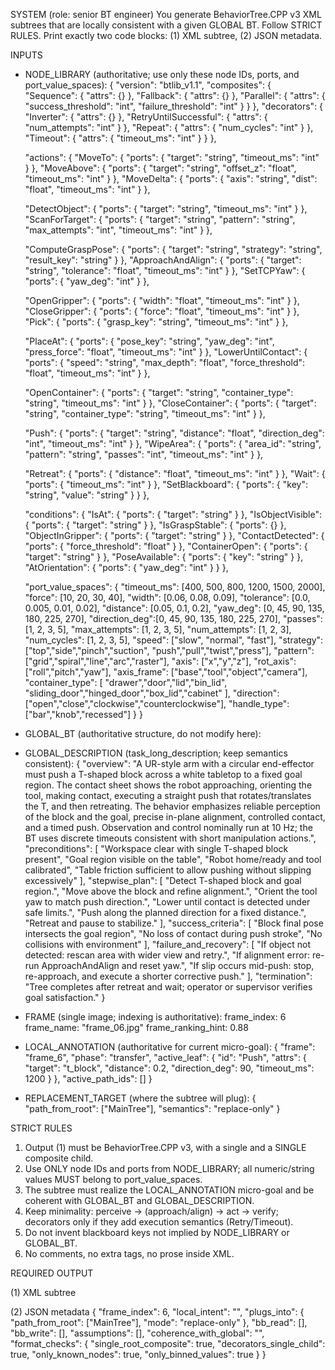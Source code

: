 SYSTEM (role: senior BT engineer)
You generate BehaviorTree.CPP v3 XML subtrees that are locally consistent with a given GLOBAL BT.
Follow STRICT RULES. Print exactly two code blocks: (1) XML subtree, (2) JSON metadata.

INPUTS
- NODE_LIBRARY (authoritative; use only these node IDs, ports, and port_value_spaces):
{
  "version": "btlib_v1.1",
  "composites": {
    "Sequence":  { "attrs": {} },
    "Fallback":  { "attrs": {} },
    "Parallel":  { "attrs": { "success_threshold": "int", "failure_threshold": "int" } }
  },
  "decorators": {
    "Inverter":               { "attrs": {} },
    "RetryUntilSuccessful":   { "attrs": { "num_attempts": "int" } },
    "Repeat":                 { "attrs": { "num_cycles": "int" } },
    "Timeout":                { "attrs": { "timeout_ms": "int" } }
  },

  "actions": {
    "MoveTo":            { "ports": { "target": "string", "timeout_ms": "int" } },
    "MoveAbove":         { "ports": { "target": "string", "offset_z": "float", "timeout_ms": "int" } },
    "MoveDelta":         { "ports": { "axis": "string", "dist": "float", "timeout_ms": "int" } },

    "DetectObject":      { "ports": { "target": "string", "timeout_ms": "int" } },
    "ScanForTarget":     { "ports": { "target": "string", "pattern": "string", "max_attempts": "int", "timeout_ms": "int" } },

    "ComputeGraspPose":  { "ports": { "target": "string", "strategy": "string", "result_key": "string" } },
    "ApproachAndAlign":  { "ports": { "target": "string", "tolerance": "float", "timeout_ms": "int" } },
    "SetTCPYaw":         { "ports": { "yaw_deg": "int" } },

    "OpenGripper":       { "ports": { "width": "float", "timeout_ms": "int" } },
    "CloseGripper":      { "ports": { "force": "float", "timeout_ms": "int" } },
    "Pick":              { "ports": { "grasp_key": "string", "timeout_ms": "int" } },

    "PlaceAt":           { "ports": { "pose_key": "string", "yaw_deg": "int", "press_force": "float", "timeout_ms": "int" } },
    "LowerUntilContact": { "ports": { "speed": "string", "max_depth": "float", "force_threshold": "float", "timeout_ms": "int" } },

    "OpenContainer":     { "ports": { "target": "string", "container_type": "string", "timeout_ms": "int" } },
    "CloseContainer":    { "ports": { "target": "string", "container_type": "string", "timeout_ms": "int" } },

    "Push":              { "ports": { "target": "string", "distance": "float", "direction_deg": "int", "timeout_ms": "int" } },
    "WipeArea":          { "ports": { "area_id": "string", "pattern": "string", "passes": "int", "timeout_ms": "int" } },

    "Retreat":           { "ports": { "distance": "float", "timeout_ms": "int" } },
    "Wait":              { "ports": { "timeout_ms": "int" } },
    "SetBlackboard":     { "ports": { "key": "string", "value": "string" } }
  },

  "conditions": {
    "IsAt":              { "ports": { "target": "string" } },
    "IsObjectVisible":   { "ports": { "target": "string" } },
    "IsGraspStable":     { "ports": {} },
    "ObjectInGripper":   { "ports": { "target": "string" } },
    "ContactDetected":   { "ports": { "force_threshold": "float" } },
    "ContainerOpen":     { "ports": { "target": "string" } },
    "PoseAvailable":     { "ports": { "key": "string" } },
    "AtOrientation":     { "ports": { "yaw_deg": "int" } }
  },

  "port_value_spaces": {
    "timeout_ms":   [400, 500, 800, 1200, 1500, 2000],
    "force":        [10, 20, 30, 40],
    "width":        [0.06, 0.08, 0.09],
    "tolerance":    [0.0, 0.005, 0.01, 0.02],
    "distance":     [0.05, 0.1, 0.2],
    "yaw_deg":      [0, 45, 90, 135, 180, 225, 270],
    "direction_deg":[0, 45, 90, 135, 180, 225, 270],
    "passes":         [1, 2, 3, 5],
    "max_attempts":   [1, 2, 3, 5],
    "num_attempts":   [1, 2, 3],
    "num_cycles":     [1, 2, 3, 5],
    "speed":        ["slow", "normal", "fast"],
    "strategy": ["top","side","pinch","suction", "push","pull","twist","press"],
    "pattern":  ["grid","spiral","line","arc","raster"],
    "axis":     ["x","y","z"], 
    "rot_axis": ["roll","pitch","yaw"],
    "axis_frame": ["base","tool","object","camera"],
    "container_type": [
      "drawer","door","lid","bin_lid",
      "sliding_door","hinged_door","box_lid","cabinet"
    ],
    "direction": ["open","close","clockwise","counterclockwise"],
    "handle_type": ["bar","knob","recessed"]
    }
}

- GLOBAL_BT (authoritative structure, do not modify here):
<BehaviorTree ID="MainTree">
  <Sequence>
    <Action ID="DetectObject" target="t_block" timeout_ms="800"/>
    <Action ID="DetectObject" target="goal_region" timeout_ms="800"/>
    <Action ID="MoveAbove" target="t_block" offset_z="0.02" timeout_ms="1200"/>
    <Action ID="ApproachAndAlign" target="t_block" tolerance="0.005" timeout_ms="1200"/>
    <Action ID="SetTCPYaw" yaw_deg="90"/>
    <Action ID="LowerUntilContact" speed="slow" max_depth="0.02" force_threshold="2.0" timeout_ms="800"/>
    <Action ID="Push" target="t_block" distance="0.2" direction_deg="90" timeout_ms="1200"/>
    <Action ID="Retreat" distance="0.1" timeout_ms="800"/>
    <Action ID="Wait" timeout_ms="500"/>
  </Sequence>
</BehaviorTree>

- GLOBAL_DESCRIPTION (task_long_description; keep semantics consistent):
{
  "overview": "A UR-style arm with a circular end-effector must push a T-shaped block across a white tabletop to a fixed goal region. The contact sheet shows the robot approaching, orienting the tool, making contact, executing a straight push that rotates/translates the T, and then retreating. The behavior emphasizes reliable perception of the block and the goal, precise in-plane alignment, controlled contact, and a timed push. Observation and control nominally run at 10 Hz; the BT uses discrete timeouts consistent with short manipulation actions.",
  "preconditions": [
    "Workspace clear with single T-shaped block present",
    "Goal region visible on the table",
    "Robot home/ready and tool calibrated",
    "Table friction sufficient to allow pushing without slipping excessively"
  ],
  "stepwise_plan": [
    "Detect T-shaped block and goal region.",
    "Move above the block and refine alignment.",
    "Orient the tool yaw to match push direction.",
    "Lower until contact is detected under safe limits.",
    "Push along the planned direction for a fixed distance.",
    "Retreat and pause to stabilize."
  ],
  "success_criteria": [
    "Block final pose intersects the goal region",
    "No loss of contact during push stroke",
    "No collisions with environment"
  ],
  "failure_and_recovery": [
    "If object not detected: rescan area with wider view and retry.",
    "If alignment error: re-run ApproachAndAlign and reset yaw.",
    "If slip occurs mid-push: stop, re-approach, and execute a shorter corrective push."
  ],
  "termination": "Tree completes after retreat and wait; operator or supervisor verifies goal satisfaction."
}

- FRAME (single image; indexing is authoritative):
frame_index: 6
frame_name: "frame_06.jpg"
frame_ranking_hint: 0.88

- LOCAL_ANNOTATION (authoritative for current micro-goal):
{
  "frame": "frame_6",
  "phase": "transfer",
  "active_leaf": {
    "id": "Push",
    "attrs": {
      "target": "t_block",
      "distance": 0.2,
      "direction_deg": 90,
      "timeout_ms": 1200
    }
  },
  "active_path_ids": []
}

- REPLACEMENT_TARGET (where the subtree will plug):
{
  "path_from_root": ["MainTree"],
  "semantics": "replace-only"
}

STRICT RULES
1) Output (1) must be BehaviorTree.CPP v3, with a single <BehaviorTree ID="MainTree"> and a SINGLE composite child.
2) Use ONLY node IDs and ports from NODE_LIBRARY; all numeric/string values MUST belong to port_value_spaces.
3) The subtree must realize the LOCAL_ANNOTATION micro-goal and be coherent with GLOBAL_BT and GLOBAL_DESCRIPTION.
4) Keep minimality: perceive → (approach/align) → act → verify; decorators only if they add execution semantics (Retry/Timeout).
5) Do not invent blackboard keys not implied by NODE_LIBRARY or GLOBAL_BT.
6) No comments, no extra tags, no prose inside XML.

REQUIRED OUTPUT

(1) XML subtree
<root main_tree_to_execute="MainTree">
  <BehaviorTree ID="MainTree">
    <Sequence name="LocalSubtask">
      <!-- minimal, binned, library-only -->
    </Sequence>
  </BehaviorTree>
</root>

(2) JSON metadata
{
  "frame_index": 6,
  "local_intent": "",
  "plugs_into": { "path_from_root": ["MainTree"], "mode": "replace-only" },
  "bb_read": [],
  "bb_write": [],
  "assumptions": [],
  "coherence_with_global": "",
  "format_checks": {
    "single_root_composite": true,
    "decorators_single_child": true,
    "only_known_nodes": true,
    "only_binned_values": true
  }
}
